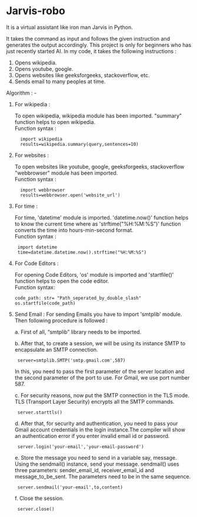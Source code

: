 # Jarvis-robo

It is a virtual assistant like iron man Jarvis in Python. 

It takes the command as input and follows the given instruction and generates the output accordingly. This project is only for beginners who has just recently started AI. In my code, it takes the following instructions : 

1. Opens wikipedia. 
2. Opens youtube, google.
3. Opens websites like geeksforgeeks, stackoverflow, etc.
4. Sends email to many peoples at  time.


Algorithm : -

1. For wikipedia : 

      To open wikipedia, wikipedia module has been imported. "summary" function helps to open wikipedia.<br>
      Function syntax :<br> 
     
         import wikipedia
         results=wikipedia.summary(query,sentences=10)
2. For websites : 

      To open websites like youtube, google, geeksforgeeks, stackoverflow "webbrowser" module has been imported.<br>
      Function syntax :<br> 
     
         import webbrowser
         results=webbrowser.open('website_url') 
        
3. For time : 

      For time, 'datetime' module is imported. 'datetime.now()' function helps to know the current time where as 'strftime("%H:%M:%S")' function converts the time into hours-min-second format.<br>
      Function syntax :<br> 
      
        import datetime
        time=datetime.datetime.now().strftime("%H:%M:%S")
        
 4. For Code Editors :
 
    For opening Code Editors, 'os' module is imported and 'startfile()' function helps to open the code editor.<br>
    Function syntax:<br>
    
        code_path: str= "Path_seperated_by_double_slash"
        os.startfile(code_path)
  
  5. Send Email :
      For sending Emails you have to import 'smtplib' module. Then following procedure is followed : <br>
      
      a. First of all, “smtplib” library needs to be imported.
      
      b. After that, to create a session, we will be using its instance SMTP to encapsulate an SMTP connection.
      
          server=smtplib.SMTP('smtp.gmail.com',587)
        
        In this, you need to pass the first parameter of the server location and the second parameter of the port to use. For Gmail, we use port number 587.
      
      c. For security reasons, now put the SMTP connection in the TLS mode. TLS (Transport Layer Security) encrypts all the SMTP commands. 
      
          server.starttls()
          
      d.  After that, for security and authentication, you need to pass your Gmail account credentials in the login instance.The compiler will show an authentication error if you enter invalid email id or password.
      
          server.login('your-email','your-email-password')
         
      e. Store the message you need to send in a variable say, message. Using the sendmail() instance, send your message. sendmail() uses three parameters: sender_email_id, receiver_email_id and message_to_be_sent. The parameters need to be in the same sequence.
      
          server.sendmail('your-email',to,content)
          
      f. Close the session.
      
          server.close()
      

